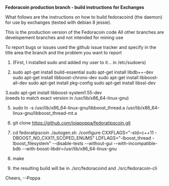  **Fedoracoin production branch - build instructions for Exchanges**

What follows are the instructions on how to build fedoracoind (the daemon)
for use by exchanges (tested with debian 8 jessie).
 
This is the production version of the Fedoracoin code
All other branches are developement branches and not intended for mining use

To report bugs or issues used the github issue tracker and specify in the title area the branch and the problem you want to report

1. (First, I installed sudo and added my user to it... in /etc/sudoers)

2. sudo apt-get install build-essential
sudo apt-get install libdb++-dev
sudo apt-get install libboost-chrono-dev
sudo apt-get install libboost-all-dev
sudo apt-get install pkg-config
sudo apt-get install libssl-dev

3.sudo apt-get install libboost-system1.55-dev   
(needs to match exact version in /usr/lib/x86_64-linux-gnu)

5. sudo ln -s /usr/lib/x86_64-linux-gnu/libboost_thread.a /usr/lib/x86_64-linux-gnu/libboost_thread-mt.a

6. git clone https://github.com/jojapoppa/fedoratipscoin.git

7. cd fedoratipscoin
./autogen.sh
./configure CXXFLAGS="-std=c++11 -DBOOST_NO_CXX11_SCOPED_ENUMS" LDFLAGS="-lboost_thread -lboost_filesystem" --disable-tests --without-gui --with-incompatible-bdb --with-boost-libdir=/usr/lib/x86_64-linux-gnu

8. make

9. the resulting build will be in ./src/fedoracoind and ./src/fedoracoin-cli

Cheers,
  --Poppa

